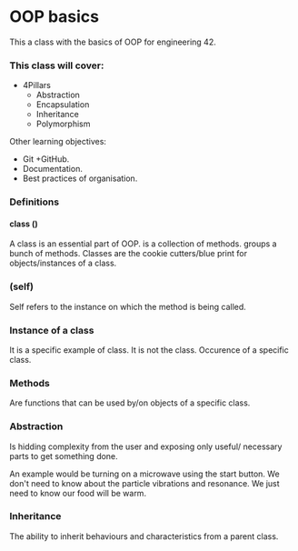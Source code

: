 # OOP basics

This a class with the basics of OOP for engineering 42. 


### This class will cover:

- 4Pillars
    - Abstraction
    - Encapsulation
    - Inheritance
    - Polymorphism
    
Other learning objectives:
- Git +GitHub.
- Documentation.
- Best practices of organisation.

### Definitions 

#### class ()
A class is an essential part of OOP. is a collection of methods. groups a bunch of methods. Classes are the cookie cutters/blue print for objects/instances of a class.

### (self) 
Self refers to the instance on which the method is being called. 

### Instance of a class
It is a specific example of class. It is not the class. Occurence of a specific class.

### Methods

Are functions that can be used by/on objects of a specific class. 

### Abstraction 
Is hidding complexity from the user and exposing only useful/ necessary parts to get something done. 

An example would be turning on a microwave using the start button. We don't need to know about the particle vibrations and resonance. We just need to know our food will be warm. 

### Inheritance 

The ability to inherit behaviours and characteristics from a parent class. 



